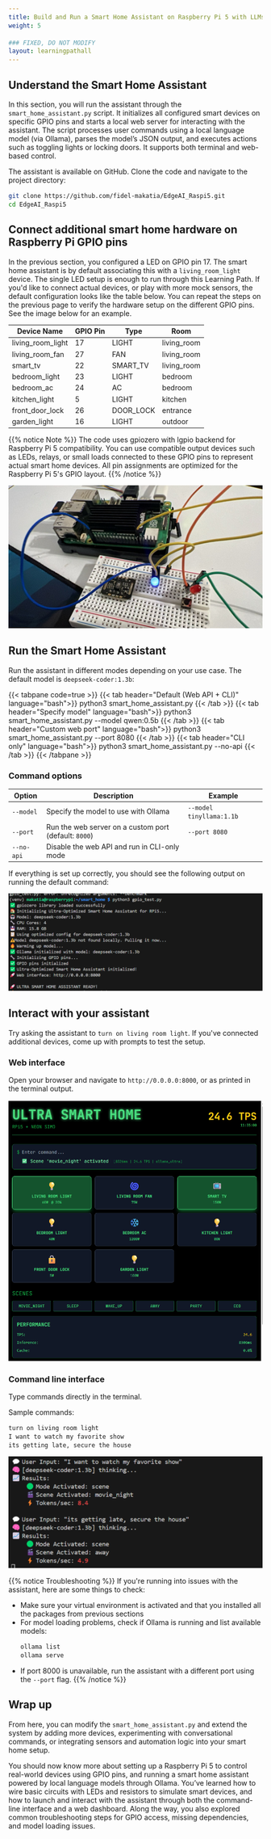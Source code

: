 ```yaml
---
title: Build and Run a Smart Home Assistant on Raspberry Pi 5 with LLMs
weight: 5

### FIXED, DO NOT MODIFY
layout: learningpathall
---
```

## Understand the Smart Home Assistant

In this section, you will run the assistant through the `smart_home_assistant.py` script. It initializes all configured smart devices on specific GPIO pins and starts a local web server for interacting with the assistant. The script processes user commands using a local language model (via Ollama), parses the model’s JSON output, and executes actions such as toggling lights or locking doors. It supports both terminal and web-based control.

The assistant is available on GitHub. Clone the code and navigate to the project directory:

```bash
git clone https://github.com/fidel-makatia/EdgeAI_Raspi5.git
cd EdgeAI_Raspi5
```

## Connect additional smart home hardware on Raspberry Pi GPIO pins

In the previous section, you configured a LED on GPIO pin 17. The smart home assistant is by default associating this with a `living_room_light` device. The single LED setup is enough to run through this Learning Path. If you'd like to connect actual devices, or play with more mock sensors, the default configuration looks like the table below. You can repeat the steps on the previous page to verify the hardware setup on the different GPIO pins. See the image below for an example.

| Device Name       | GPIO Pin | Type      | Room        |
| ----------------- | -------- | --------- | ----------- |
| living_room_light | 17       | LIGHT     | living_room |
| living_room_fan   | 27       | FAN       | living_room |
| smart_tv          | 22       | SMART_TV  | living_room |
| bedroom_light     | 23       | LIGHT     | bedroom     |
| bedroom_ac        | 24       | AC        | bedroom     |
| kitchen_light     | 5        | LIGHT     | kitchen     |
| front_door_lock   | 26       | DOOR_LOCK | entrance    |
| garden_light      | 16       | LIGHT     | outdoor     |

{{% notice Note %}}
The code uses gpiozero with lgpio backend for Raspberry Pi 5 compatibility. You can use compatible output devices such as LEDs, relays, or small loads connected to these GPIO pins to represent actual smart home devices. All pin assignments are optimized for the Raspberry Pi 5's GPIO layout.
{{% /notice %}}

![Raspberry Pi connected to breadboard with LEDs, buttons, and a sensor module](hardware.jpeg "Setup that includes a blue LED (mapped to Living Room Light on GPIO 17), a red LED, push button, and a sensor module. This setup illustrates a simulated smart home with controllable devices.")


## Run the Smart Home Assistant

Run the assistant in different modes depending on your use case. The default model is `deepseek-coder:1.3b`:

{{< tabpane code=true >}}
{{< tab header="Default (Web API + CLI)" language="bash">}}
python3 smart_home_assistant.py
{{< /tab >}}
{{< tab header="Specify model" language="bash">}}
python3 smart_home_assistant.py --model qwen:0.5b
{{< /tab >}}
{{< tab header="Custom web port" language="bash">}}
python3 smart_home_assistant.py --port 8080
{{< /tab >}}
{{< tab header="CLI only" language="bash">}}
python3 smart_home_assistant.py --no-api
{{< /tab >}}
{{< /tabpane >}}

### Command options

| Option            | Description                                                                                       | Example                                    |
|------------------|---------------------------------------------------------------------------------------------------|--------------------------------------------|
| `--model`         | Specify the model to use with Ollama             | `--model tinyllama:1.1b`                   |
| `--port`          | Run the web server on a custom port (default: `8000`)                                            | `--port 8080`                              |
| `--no-api`        | Disable the web API and run in CLI-only mode

If everything is set up correctly, you should see the following output on running the default command:

![Running in Default Mode](cmd.png "Running the code in default mode")

## Interact with your assistant

Try asking the assistant to `turn on living room light`. If you've connected additional devices, come up with prompts to test the setup.

### Web interface

Open your browser and navigate to `http://0.0.0.0:8000`, or as printed in the terminal output.

![Web Interface Interaction](UI3.png "Interacting with the LLM through the web interface")


### Command line interface

Type commands directly in the terminal.

Sample commands:

```bash
turn on living room light
I want to watch my favorite show
its getting late, secure the house
```

![DeepSeek-Coder Interaction](gemma2.png "Interacting with deepseek-coder:1.3b")

{{% notice Troubleshooting %}}
If you're running into issues with the assistant, here are some things to check:
- Make sure your virtual environment is activated and that you installed all the packages from previous sections
- For model loading problems, check if Ollama is running and list available models:
  ```bash
  ollama list
  ollama serve
  ```
- If port 8000 is unavailable, run the assistant with a different port using the `--port` flag.
{{% /notice %}}

## Wrap up

From here, you can modify the `smart_home_assistant.py` and extend the system by adding more devices, experimenting with conversational commands, or integrating sensors and automation logic into your smart home setup.

You should now know more about setting up a Raspberry Pi 5 to control real-world devices using GPIO pins, and running a smart home assistant powered by local language models through Ollama. You’ve learned how to wire basic circuits with LEDs and resistors to simulate smart devices, and how to launch and interact with the assistant through both the command-line interface and a web dashboard. Along the way, you also explored common troubleshooting steps for GPIO access, missing dependencies, and model loading issues.
